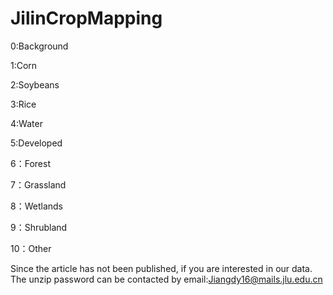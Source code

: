 # JilinCropMapping

0:Background

1:Corn

2:Soybeans

3:Rice

4:Water

5:Developed

6：Forest

7：Grassland

8：Wetlands

9：Shrubland

10：Other

Since the article has not been published, if you are interested in our data. The unzip password can be contacted by email:Jiangdy16@mails.jlu.edu.cn
